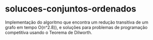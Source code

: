 # solucoes-conjuntos-ordenados
Implementação do algoritmo que encontra um redução transitiva de um grafo em tempo O(n^2.8)), e soluções para problemas de programação competitiva usando o Teorema de Dilworth.
